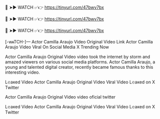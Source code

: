 🔴 ➤► WATCH ✅👉 https://tinyurl.com/47bwv7bx 

🔴 ➤► WATCH ✅👉 https://tinyurl.com/47bwv7bx

🔴 ➤► WATCH ✅👉  https://tinyurl.com/47bwv7bx

[-wᴀTCH-]— Actor Camilla Araujo Video Original Video Link Actor Camilla Araujo Video V𝐢ral On Social Media X Trending Now

Actor Camilla Araujo Original Video video took the internet by storm and amazed viewers on various social media platforms. Actor Camilla Araujo, a young and talented digital creator, recently became famous thanks to this interesting video.

L𝚎aᴋed Video Actor Camilla Araujo Original Video V𝐢ral Video L𝚎aᴋed on X Twitter

Actor Camilla Araujo Original Video video oficial twitter

L𝚎aᴋed Video Actor Camilla Araujo Original Video V𝐢ral Video L𝚎aᴋed on X Twitter
